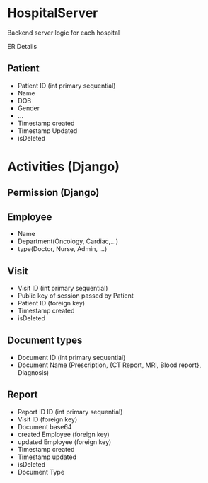 # HospitalServer
Backend server logic for each hospital

ER Details

## Patient
- Patient ID (int primary sequential)
- Name
- DOB
- Gender
- ...
- Timestamp created
- Timestamp Updated
- isDeleted

# Activities (Django)

## Permission (Django)

## Employee
- Name
- Department(Oncology, Cardiac,...)
- type(Doctor, Nurse, Admin, ...)

## Visit
- Visit ID (int primary sequential)
- Public key of session passed by Patient
- Patient ID (foreign key)
- Timestamp created
- isDeleted

## Document types
- Document ID (int primary sequential)
- Document Name (Prescription, {CT Report, MRI, Blood report}, Diagnosis)

## Report
- Report ID ID (int primary sequential)
- Visit ID (foreign key)
- Document base64
- created Employee (foreign key)
- updated Employee (foreign key)
- Timestamp created
- Timestamp updated
- isDeleted
- Document Type



